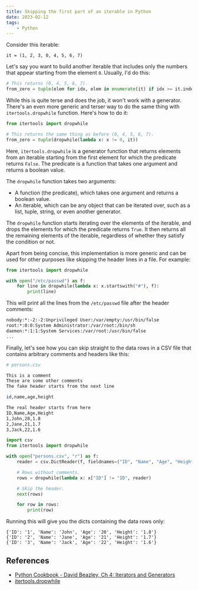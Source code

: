 ```yaml
---
title: Skipping the first part of an iterable in Python
date: 2023-02-12
tags:
    - Python
---
```


Consider this iterable:

```
it = (1, 2, 3, 0, 4, 5, 6, 7)
```

Let's say you want to build another iterable that includes only the numbers that appear
starting from the element `0`. Usually, I'd do this:

```python
# This returns (0, 4, 5, 6, 7).
from_zero = tuple(elem for idx, elem in enumerate(it) if idx >= it.index(0))
```

While this is quite terse and does the job, it won't work with a generator. There's an
even more generic and terser way to do the same thing with `itertools.dropwhile`
function. Here's how to do it:

```python
from itertools import dropwhile

# This returns the same thing as before (0, 4, 5, 6, 7).
from_zero = tuple(dropwhile(lambda x: x != 0, it))
```

Here, `itertools.dropwhile` is a generator function that returns elements from an
iterable starting from the first element for which the predicate returns `False`. The
predicate is a function that takes one argument and returns a boolean value.

The `dropwhile` function takes two arguments:

* A function (the predicate), which takes one argument and returns a boolean value.
* An iterable, which can be any object that can be iterated over, such as a list, tuple,
string, or even another generator.

The `dropwhile` function starts iterating over the elements of the iterable, and drops
the elements for which the predicate returns `True`. It then returns all the remaining
elements of the iterable, regardless of whether they satisfy the condition or not.

Apart from being concise, this implementation is more generic and can be used for other
purposes like skipping the header lines in a file. For example:

```python
from itertools import dropwhile

with open("/etc/passwd") as f:
    for line in dropwhile(lambda x: x.startswith("#"), f):
        print(line)
```

This will print all the lines from the `/etc/passwd` file after the header comments:

```sh
nobody:*:-2:-2:Unprivileged User:/var/empty:/usr/bin/false
root:*:0:0:System Administrator:/var/root:/bin/sh
daemon:*:1:1:System Services:/var/root:/usr/bin/false
...
```

Finally, let's see how you can skip straight to the data rows in a CSV file that
contains arbitrary comments and headers like this:

```sh
# persons.csv

This is a comment
These are some other comments
The fake header starts from the next line

id,name,age,height

The real header starts from here
ID,Name,Age,Height
1,John,20,1.8
2,Jane,21,1.7
3,Jack,22,1.6
```

```python
import csv
from itertools import dropwhile

with open("persons.csv", "r") as f:
    reader = csv.DictReader(f, fieldnames=("ID", "Name", "Age", "Height"))

    # Rows without comments.
    rows = dropwhile(lambda x: x["ID"] != "ID", reader)

    # Skip the header.
    next(rows)

    for row in rows:
        print(row)
```

Running this will give you the dicts containing the data rows only:

```
{'ID': '1', 'Name': 'John', 'Age': '20', 'Height': '1.8'}
{'ID': '2', 'Name': 'Jane', 'Age': '21', 'Height': '1.7'}
{'ID': '3', 'Name': 'Jack', 'Age': '22', 'Height': '1.6'}
```

## References

* [Python Cookbook - David Beazley, Ch 4: Iterators and Generators ][python-cookbook]
* [itertools.dropwhile][itertools-dropwhile]

[python-cookbook]: https://www.oreilly.com/library/view/python-cookbook-3rd/9781449357337/
[itertools-dropwhile]: https://docs.python.org/3/library/itertools.html#itertools.dropwhile
